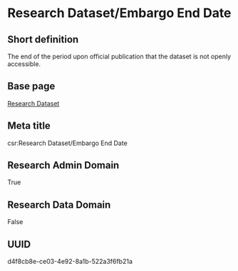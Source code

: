 # Research Dataset/Embargo End Date
## Short definition
The end of the period upon official publication that the dataset is not openly accessible.
## Base page
[Research Dataset](https://github.com/EuroCRIS/CASRAI-Dictionairies/blob/main/Objects/Research%20Dataset.md)
## Meta title
csr:Research Dataset/Embargo End Date
## Research Admin Domain
True
## Research Data Domain
False
## UUID
d4f8cb8e-ce03-4e92-8a1b-522a3f6fb21a
